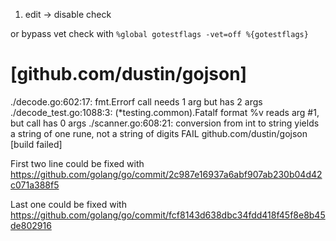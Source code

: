 1. edit -> disable check

or bypass vet check with `%global gotestflags -vet=off %{gotestflags}`


# [github.com/dustin/gojson]
./decode.go:602:17: fmt.Errorf call needs 1 arg but has 2 args
./decode_test.go:1088:3: (*testing.common).Fatalf format %v reads arg #1, but call has 0 args
./scanner.go:608:21: conversion from int to string yields a string of one rune, not a string of digits
FAIL    github.com/dustin/gojson [build failed]

First two line could be fixed with
https://github.com/golang/go/commit/2c987e16937a6abf907ab230b04d42c071a388f5

Last one could be fixed with
https://github.com/golang/go/commit/fcf8143d638dbc34fdd418f45f8e8b45de802916



